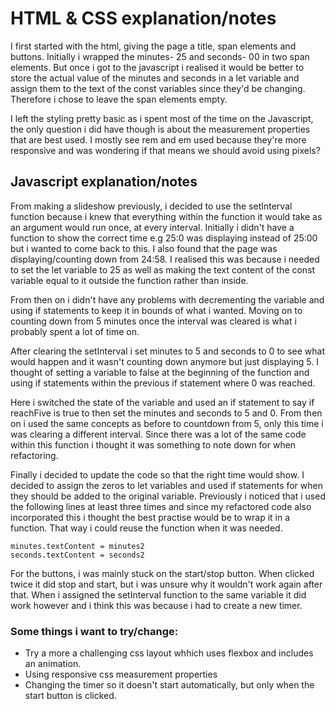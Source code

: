 # HTML & CSS explanation/notes

I first started with the html, giving the page a title, span elements and buttons.
Initially i  wrapped the minutes- 25 and seconds- 00 in two span elements. But once i got to the javascript i realised it would be better to store the actual value of the minutes and seconds in a let variable and assign them to the text of the const variables since they'd be changing. Therefore i chose to leave the span elements empty. 

I left the styling pretty basic as i spent most of the time on the Javascript, the only question i did have though is about the measurement properties that are best used. I mostly see rem and em used because they're more responsive and was wondering if that means we should avoid using pixels?

## Javascript explanation/notes

From making a slideshow previously, i decided to use the setInterval function because i knew that everything within the function it would take as an argument would run once, at every interval. Initially i didn't have a function to show the correct time e.g 25:0 was displaying instead of 25:00 but i wanted to come back to this. I also found that the page was displaying/counting down from 24:58. I realised this was because  i needed to set the let variable to 25 as well as making the text content of the const variable equal to it outside the function rather than inside.

 From then on i didn't have any problems with decrementing the variable and using if statements to keep it in bounds of what i wanted. Moving on to counting down from 5 minutes once the interval was cleared is what i probably spent a lot of time on.
 
  After clearing the setInterval i set minutes to 5 and seconds to 0 to see what would happen and it wasn't counting down anymore but just displaying 5. I thought of setting a variable to false at the beginning of the function and using if statements within the previous if statement where 0 was reached.
  
   Here i switched the state of the variable and used an if statement to say if reachFive is true to then set the minutes and seconds to 5 and 0. From then on i used the same concepts as before to countdown from 5, only this time i was clearing a different interval. Since there was a lot of the same code within this function i thought it was something to note down for when refactoring.

Finally i decided to update the code so that the right time would show. I decided to assign the zeros to let variables and used if statements for when they should be added to the original variable. Previously i noticed that i used the following lines at least three times and since my refactored code also incorporated this i thought the best practise would be to wrap it in a function. That way i could reuse the function when it was needed.

```
minutes.textContent = minutes2
seconds.textContent = seconds2

```

For the buttons, i was mainly stuck on the start/stop button. When clicked twice it did stop and start, but i was unsure why it wouldn't work again after that. When i assigned the setInterval function to the same variable it did work however and i think this was because i had to create a new timer.

### Some things i want to try/change:

- Try a more a challenging css layout whhich uses flexbox and includes an animation.
- Using responsive css measurement properties
- Changing the timer so it doesn't start automatically, but only when the start button is clicked.
